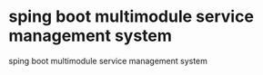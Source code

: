 # sping boot multimodule service management system
 sping boot multimodule service management system
